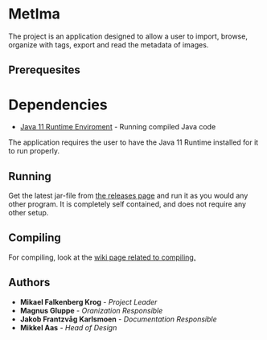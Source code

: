 # MetIma

The project is an application designed to allow a user to import, 
browse, organize with tags, export and read the metadata of images.

## Prerequesites

# Dependencies
* [Java 11 Runtime Enviroment](https://www.java.com/en/download/manual.jsp) - Running compiled Java code

The application requires the user to have the Java 11 Runtime installed for
it to run properly.


## Running

Get the latest jar-file from 
[the releases page](https://gitlab.stud.idi.ntnu.no/group-2/imaging-application/-/releases)
and run it as you would any other program. It is completely self contained, 
and does not require any other setup.

## Compiling
For compiling, look at the [wiki page related to compiling.](https://gitlab.stud.idi.ntnu.no/group-2/imaging-application/-/wikis/System/Compiling%20and%20installing)

## Authors

* **Mikael Falkenberg Krog** - *Project Leader*
* **Magnus Gluppe** - *Oranization Responsible*
* **Jakob Frantzvåg Karlsmoen** - *Documentation Responsible*
* **Mikkel Aas** - *Head of Design*
